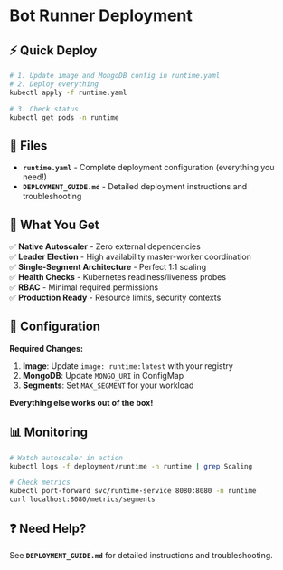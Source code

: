 # Bot Runner Deployment

## ⚡ Quick Deploy

```bash
# 1. Update image and MongoDB config in runtime.yaml
# 2. Deploy everything
kubectl apply -f runtime.yaml

# 3. Check status
kubectl get pods -n runtime
```

## 📁 Files

- **`runtime.yaml`** - Complete deployment configuration (everything you need!)
- **`DEPLOYMENT_GUIDE.md`** - Detailed deployment instructions and troubleshooting

## 🎯 What You Get

✅ **Native Autoscaler** - Zero external dependencies  
✅ **Leader Election** - High availability master-worker coordination  
✅ **Single-Segment Architecture** - Perfect 1:1 scaling  
✅ **Health Checks** - Kubernetes readiness/liveness probes  
✅ **RBAC** - Minimal required permissions  
✅ **Production Ready** - Resource limits, security contexts  

## 🔧 Configuration

**Required Changes:**
1. **Image**: Update `image: runtime:latest` with your registry
2. **MongoDB**: Update `MONGO_URI` in ConfigMap
3. **Segments**: Set `MAX_SEGMENT` for your workload

**Everything else works out of the box!**

## 📊 Monitoring

```bash
# Watch autoscaler in action
kubectl logs -f deployment/runtime -n runtime | grep Scaling

# Check metrics
kubectl port-forward svc/runtime-service 8080:8080 -n runtime
curl localhost:8080/metrics/segments
```

## ❓ Need Help?

See **`DEPLOYMENT_GUIDE.md`** for detailed instructions and troubleshooting.